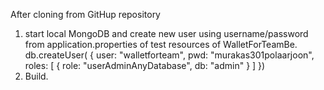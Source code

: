 
After cloning from GitHup repository
1. start local MongoDB and create new user using username/password from
application.properties of test resources of WalletForTeamBe.
db.createUser(
{
    user: "walletforteam",
    pwd: "murakas301polaarjoon",
    roles: [
              { role: "userAdminAnyDatabase", db: "admin" }
           ]
})
2. Build.